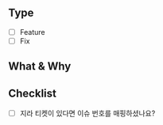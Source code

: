 ## Type
- [ ] Feature
- [ ] Fix

<!-- Jira Ticket - If the issue does not exist, remove it. -->

## What & Why
<!-- 무엇을 작업하셨나요? -->
<!-- 수정이라면, 어떤 이유로 수정되었나요? -->

## Checklist
- [ ] 지라 티켓이 있다면 이슈 번호를 매핑하셨나요?
